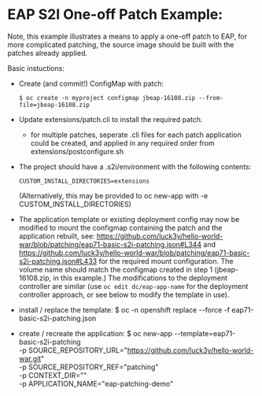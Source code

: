 EAP S2I One-off Patch Example:
===============

Note, this example illustrates a means to apply a one-off patch to EAP, for more complicated patching, the source image should be built with the patches already applied.

Basic instuctions: 

- Create (and commit!) ConfigMap with patch:

  ```$ oc create -n myproject configmap jbeap-16108.zip --from-file=jbeap-16108.zip```

- Update extensions/patch.cli to install the required patch.
   - for multiple patches, seperate .cli files for each patch application could be created, and applied in any required order from extensions/postconfigure.sh

- The project should have a .s2i/environment with the following contents:
    
    ```CUSTOM_INSTALL_DIRECTORIES=extensions```
  
  (Alternatively, this may be provided to oc new-app with -e CUSTOM_INSTALL_DIRECTORIES)

- The application template or existing deployment config may now be modified to mount the configmap containing the patch and the application rebuilt, see: https://github.com/luck3y/hello-world-war/blob/patching/eap71-basic-s2i-patching.json#L344 and https://github.com/luck3y/hello-world-war/blob/patching/eap71-basic-s2i-patching.json#L433 for the required mount configuration. The volume name should match the configmap created in step 1 (jbeap-16108.zip, in this example.) The modifications to the deployment controller are similar (use ```oc edit dc/eap-app-name``` for the deployment controller approach, or see below to modify the template in use).

- install / replace the template: 
    $ oc -n openshift replace --force -f eap71-basic-s2i-patching.json

- create / recreate the application:
    $ oc new-app --template=eap71-basic-s2i-patching \
       -p SOURCE_REPOSITORY_URL="https://github.com/luck3y/hello-world-war.git" \
       -p SOURCE_REPOSITORY_REF="patching" \
       -p CONTEXT_DIR="" \
       -p APPLICATION_NAME="eap-patching-demo" 

